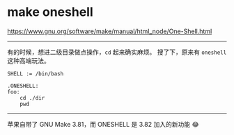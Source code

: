 # make oneshell

https://www.gnu.org/software/make/manual/html_node/One-Shell.html

---

有的时候，想进二级目录做点操作，`cd` 起来确实麻烦。
搜了下，原来有 `oneshell` 这种高端玩法。

```
SHELL := /bin/bash

.ONESHELL:
foo:
	cd ./dir
	pwd
```

---

苹果自带了 GNU Make 3.81，而 ONESHELL 是 3.82 加入的新功能
😂
